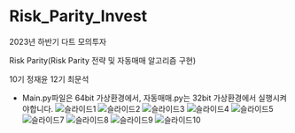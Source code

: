 # Risk_Parity_Invest
2023년 하반기 다트 모의투자

Risk Parity(Risk Parity 전략 및 자동매매 알고리즘 구현)

10기 정재윤
12기 최문석

- Main.py파일은 64bit 가상환경에서, 자동매매.py는 32bit 가상환경에서 실행시켜야합니다.
![슬라이드1](https://github.com/moonstar0301/Risk_Parity_Invest/assets/112082163/944e3e20-a5bc-462b-b2be-db3de6158d7c)
![슬라이드2](https://github.com/moonstar0301/Risk_Parity_Invest/assets/112082163/f1465450-3c2f-4f35-a063-51dda8ac6c7e)
![슬라이드3](https://github.com/moonstar0301/Risk_Parity_Invest/assets/112082163/5f5a79ec-e043-485c-ab5b-01811a3b471c)
![슬라이드4](https://github.com/moonstar0301/Risk_Parity_Invest/assets/112082163/e91f1dac-0961-4040-86da-fd2459914241)
![슬라이드5](https://github.com/moonstar0301/Risk_Parity_Invest/assets/112082163/7f1d7ebd-465d-48b3-ade0-c31bcb425d7d)
![슬라이드7](https://github.com/moonstar0301/Risk_Parity_Invest/assets/112082163/f104465a-ab4a-4598-bec4-fabe7dee84db)
![슬라이드8](https://github.com/moonstar0301/Risk_Parity_Invest/assets/112082163/1bdb0d14-2422-41b2-abf9-ecc15e60c530)
![슬라이드9](https://github.com/moonstar0301/Risk_Parity_Invest/assets/112082163/521cee09-0953-4a14-90ef-e535e5492768)
![슬라이드10](https://github.com/moonstar0301/Risk_Parity_Invest/assets/112082163/79329820-a599-44b5-8ce6-6840a472699c)
